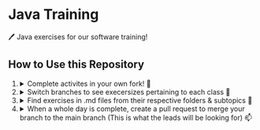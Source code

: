 # Java Training
🖊️ Java exercises for our software training!

## How to Use this Repository
<ol> 
  <li> 
    <details>
      <summary> Complete activites in your own fork! 🍴</summary>
      <hr>
      <blockquote>Click "Use this template" to create a fork</blockquote>
      <img src="https://cdn.discordapp.com/attachments/746794375203389572/1023586999740928000/unknown.png" >
      <hr>
      <blockquote>SELECT "Include all branches"</blockquote>
      <img src="https://media.discordapp.net/attachments/746794375203389572/1023588065815560212/unknown.png" >
      <hr>
    </details>
  </li>
  
  <li> 
    <details>
      <summary> Switch branches to see execersizes pertaining to each class 🌲</summary>
      <hr>
      <img src="https://media.discordapp.net/attachments/746794375203389572/1023585545999351949/unknown.png" >
      <hr>
    </details>
  </li>
  
  <li> 
    <details>
      <summary> Find exercises in .md files from their respective folders & subtopics 📂</summary>
      <hr>
      <img src="https://media.discordapp.net/attachments/746794375203389572/1023593205943521320/unknown.png?width=750&height=670" >
      <hr>
      <img src="https://media.discordapp.net/attachments/746794375203389572/1023593376207093871/unknown.png" >
      <hr>
    </details>
  </li>
  
  <li>
    <details>
      <summary> When a whole day is complete, create a pull request to merge your branch to the main branch (This is what the leads will be looking for) 📫</summary>
      <hr>
      <img src="https://user-images.githubusercontent.com/69406769/190993256-68198a75-2c16-4302-9b79-017632603694.png" >
      <hr>
      <img src="https://user-images.githubusercontent.com/69406769/190993317-bdbc4466-1232-41a0-a77f-ae6ba1bc8e26.png" >
      <hr>
      <blockquote>Change the base repository to <code>YOUR FORK</code> not <code>Team-Optix-3749: Java-Training</code></blockquote>
      <blockquote>SHOULD NOT look like this</blockquote>
      <img src="https://media.discordapp.net/attachments/882455696199807007/1022321700261613608/unknown.png" >
      <blockquote>SHOULD look like this</blockquote>
      <img src="https://media.discordapp.net/attachments/882455696199807007/1022322140835491850/unknown.png">
      <hr>
      <img src="https://media.discordapp.net/attachments/882455696199807007/1022323086172893205/unknown.png" >
      <hr>
      <img src="https://media.discordapp.net/attachments/882455696199807007/1022323511152357486/unknown.png" >
      <hr>
      <img src="https://cdn.discordapp.com/attachments/882455696199807007/1022323636218118184/unknown.png" >
      <hr>
    </details>
  </li>
    
</ol>
